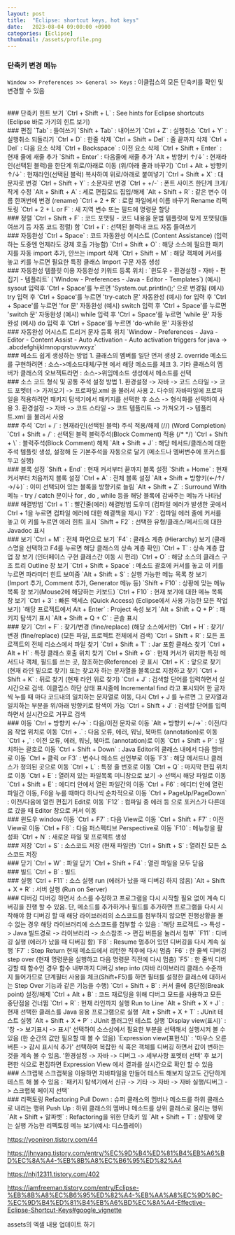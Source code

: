 ```yaml
---
layout: post
title:  "Eclipse: shortcut keys, hot keys"
date:   2023-08-04 09:00:00 +0900
categories: [Eclipse]
thumbnail: /assets/profile.png
---
```


### 단축키 변경 메뉴   
`Window >> Preferences >> General >> Keys` : 이클립스의 모든 단축키를 확인 및 변경할 수 있음   
   
<br />
### 단축키 힌트 보기   
`Ctrl + Shift + L` : See hints for Eclipse shortcuts (Eclipse 바로 가기의 힌트 보기)   
   
<br />
### 편집   
`Tab` : 들여쓰기   
`Shift + Tab` : 내어쓰기   
`Ctrl + Z` : 실행취소   
`Ctrl + Y` : 실행취소 되돌리기   
`Ctrl + D` : 한줄 삭제   
`Ctrl + Shift + Del` : 줄 끝까지 삭제   
`Ctrl + Del` : 다음 요소 삭제   
`Ctrl + Backspace` : 이전 요소 삭제   
`Ctrl + Shift + Enter` : 현재 줄에 새줄 추가   
`Shift + Enter` : 다음줄에 새줄 추가   
`Alt + 방향키 ↑/↓` : 현재라인(선택된 블럭)을 한단계 위로/아래로 이동 (위/아래 줄과 바꾸기)   
`Ctrl + Alt + 방향키 ↑/↓` : 현재라인(선택된 블럭) 복사하여 위로/아래로 붙여넣기   
`Ctrl + Shift + X` : 대문자로 변경   
`Ctrl + Shift + Y` : 소문자로 변경   
`Ctrl + +/-` : 폰트 사이즈 한단계 크게/작게 수정   
`Alt + Shift + A` : 세로 편집모드 집입/해제   
`Alt + Shift + R` : 같은 변수 이름 한꺼번에 변경 (rename)   
`Ctrl + 2 + R` : 로컬 파일에서 이름 바꾸기 Rename 리팩토링   
`Ctrl + 2 + L or F` : 새 지역 변수 또는 필드에 명령문 할당   
   
<br />
### 정렬   
`Ctrl + Shift + F` : 코드 포맷팅 - 코드 내용을 문법 템플릿에 맞게 포맷팅(들여쓰기 등 자동 코드 정렬) 함   
`Ctrl + i` : 선택된 블럭내 코드 자동 들여쓰기   
   
<br />
### 자동완성   
`Ctrl + Space` : 코드 자동완성 어시스트 (Content Assistance) (입력하는 도중엔 언제라도 강제 호출 가능함)   
`Ctrl + Shift + O` : 해당 소스에 필요한 패키지를 자동 import 추가, 안쓰는 import 삭제   
`Ctrl + Shift + M` : 해당 객체에 커서를 놓고 키를 누르면 필요한 특정 클래스 Import 구문 자동 생성   
   
<br />
### 자동완성 템플릿 이용   
자동완성 키워드 등록 위치 : `윈도우 - 환경설정 - 자바 - 편집기 - 템플리트` (`Window - Preferences - Java - Editor - Templates`)   
(예시) sysout 입력후 'Ctrl + Space'를 누르면 'System.out.println();' 으로 변경됨   
(예시) try 입력 후 'Ctrl + Space'를 누르면 'try-catch 문' 자동완성   
(예시) for 입력 후 'Ctrl + Space'를 누르면 'for 문' 자동완성   
(예시) switch 입력 후 'Ctrl + Space'를 누르면 'switch 문' 자동완성   
(예시) while 입력 후 'Ctrl + Space'를 누르면 'while 문' 자동완성   
(예시) do 입력 후 'Ctrl + Space'를 누르면 'do-while 문' 자동완성   
   
<br />
### 자동완성 어시스트 트리거 문자 등록 위치   
`Window - Preferences - Java - Editor - Content Assist - Auto Activation - Auto activation triggers for java → .abcdefghijklmnopqrstuvwxyz`   
   
<br />
### 메소드 쉽게 생성하는 방법   
1. 클래스의 멤버를 일단 먼저 생성   
2. override 메소드를 구현하려면 : 소스->메소드대체/구현 에서 해당 메소드를 체크   
3. 기타 클래스의 멤버가 클래스의 오브젝트라면 : 소스->위임메소드 생성에서 메소드를 선택   
   
<br />
### 소스 코드 형식 및 공통 주석 설정 방법   
1. 환경설정 -> 자바 -> 코드 스타일 -> 코드 포멧터 -> 가져오기 -> 프로파일.xml 을 불러서 사용   
2. 다수의 자바파일에 프로파일을 적용하려면 패키지 탐색기에서 패키지를 선택한 후 소스 -> 형식화를 선택하여 사용   
3. 환경설정 -> 자바 -> 코드 스타일 -> 코드 템플리트 -> 가져오기 -> 템플리트.xml 을 불러서 사용   
   
<br />
### 주석   
`Ctrl + /` : 현재라인(선택된 블럭) 주석 적용/해제 (//) (Word Completion)   
`Ctrl + Shift + /` : 선택된 블럭 블럭주석(Block Comment) 적용 (/* */)   
`Ctrl + Shift + \` : 블럭주석(Block Comment) 해제   
`Alt + Shift + J` : 해당 메서드/클래스에 대한 주석 템플릿 생성, 설정해 둔 기본주석을 자동으로 달기 (메소드나 멤버변수에 포커스를 두고 실행)   
   
<br />
### 블록 설정   
`Shift + End` : 현재 커서부터 끝까지 블록 설정   
`Shift + Home` : 현재 커서부터 처음까지 블록 설정   
`Ctrl + A` : 전체 블록 설정   
`Alt + Shift + 방향키(←/↑/→/↓)` : 이미 선택되어 있는 블록을 방향키로 늘림   
`Alt + Shift + Z` : Surround With 메뉴 - try / catch 문이나 for , do , while 등을 해당 블록에 감싸주는 메뉴가 나타남   
   
<br />
### 해결방법   
`Ctrl + 1` : 빨간줄(에러) 해결방법 도우미 (컴파일 에러가 발생한 곳에서 Ctrl + 1을 누르면 컴파일 에러에 대한 해결책을 제시)  
`F2` : 컴파일 에러 줄에 커서를 놓고 이 키를 누르면 에러 힌트 표시   
`Shift + F2` : 선택한 유형/클래스/메서드에 대한 Javadoc 표시   
   
<br />
### 보기   
`Ctrl + M` : 전체 화면으로 보기   
`F4` : 클래스 계층 (Hierarchy) 보기 (클래스명을 선택하고 F4를 누르면 해당 클래스의 상속 계층 확인)   
`Ctrl + T` : 상속 계층 팝업 창 보기 (인터페이스 구현 클래스간 이동 시 편리)   
`Ctrl + O` : 해당 소스의 클래스 구조 트리 Outline 창 보기   
`Ctrl + Shift + Space` : 메소드 괄호에 커서를 놓고 이 키를 누르면 파라미터 힌트 보여줌   
`Alt + Shift + S` : 실행 가능한 메뉴 목록 창 보기(Import 추가, Comment 추가, Generator 메뉴 등)   
`Shift + F10` : 상황에 맞는 메뉴 목록 창 보기(Mouse2에 해당하는 키보드)   
`Ctrl + F10` : 현재 보기에 대한 메뉴 목록 창 보기   
`Ctrl + 3` : 빠른 액세스 (Quick Access) (Eclipse에서 사용 가능한 모든 작업 보기)   
`해당 프로젝트에서 Alt + Enter` : Project 속성 보기   
`Alt + Shift + Q + P` : 패키지 탐색기 표시   
`Alt + Shift + Q + C` : 콘솔 표시   
   
<br />
### 찾기   
`Ctrl + F` : 찾기/변경 (fine/replace) (해당 소스에서만)   
`Ctrl + H` : 찾기/변경 (fine/replace) (모든 파일, 프로젝트 전체에서 검색)   
`Ctrl + Shift + R` : 모든 프로젝트의 전체 리소스에서 파일 찾기   
`Ctrl + Shift + T` : Jar 포함 클래스 찾기   
`Ctrl + Alt + H` : 특정 클래스 호출 위치 찾기   
`Ctrl + Shift + G` : 현재 커서가 위치한 특정 메서드나 객체, 필드를 쓰는 곳, 참조하는(Reference) 곳 표시   
`Ctrl + K` : 앞으로 찾기 (현재 라인 밑으로 찾기) 또는 찾고자 하는 문자열을 블록으로 지정하고 찾기   
`Ctrl + Shift + K` : 뒤로 찾기 (현재 라인 위로 찾기)   
`Ctrl + J` : 검색할 단어를 입력하면서 실시간으로 검색. 이클립스 하단 상태 표시줄에 Incremental find 라고 표시되어 한 글자씩 누를 때 마다 코드내의 일치하는 문자열로 이동, 다시 Ctrl + J 를 누르면 그 문자열과 일치하는 부분을 위/아래 방향키로 탐색이 가능   
`Ctrl + Shift + J` : 검색할 단어를 입력하면서 실시간으로 거꾸로 검색   
   
<br />
### 이동   
`Ctrl + 방향키 ←/→` : 다음/이전 문자로 이동   
`Alt + 방향키 ←/→` : 이전/다음 작업 위치로 이동   
`Ctrl + .` : 다음 오류, 에러, 워닝, 북마트 (annotation)로 이동   
`Ctrl + ,` : 이전 오류, 에러, 워닝, 북마트 (annotation)로 이동   
`Ctrl + Shift + P` : 일치하는 괄호로 이동   
`Ctrl + Shift + Down` : Java Editor의 클래스 내에서 다음 멤버로 이동   
`Ctrl + 클릭 or F3` : 변수나 메소드 선언부로 이동   
`F3` : 해당 메서드나 클래스가 정의된 곳으로 이동   
`Ctrl + L` : 특정 줄 번호로 이동   
`Ctrl + Q` : 마지막 편집 위치로 이동   
`Ctrl + E` : 열려져 있는 파일목록 미니창으로 보기 → 선택시 해당 파일로 이동   
`Ctrl + Shift + E` : 에디터 안에서 열린 파일간의 이동   
`Ctrl + F6` : 에디터 안에 열린 파일간 이동, F6을 누를 때마다 하나씩 순차적으로 이동   
`Ctrl + PageUp/PageDown` : 이전/다음에 열린 편집기 Edit로 이동   
`F12` : 컴파일 중 에러 등 으로 포커스가 다른데로 갔을 때 Editor 창으로 커서 이동   
   
<br />
### 윈도우 window 이동   
`Ctrl + F7` : 다음 View로 이동   
`Ctrl + Shift + F7` : 이전 View로 이동   
`Ctrl + F8` : 다음 퍼스펙티브 Perspective로 이동   
`F10` : 메뉴창을 활성화   
`Ctrl + N` : 새로운 파일 및 프로젝트 생성   
   
<br />
### 저장   
`Ctrl + S` : 소스코드 저장 (현재 파일만)   
`Ctrl + Shift + S` : 열려진 모든 소스코드 저장   
   
<br />
### 닫기   
`Ctrl + W` : 파일 닫기   
`Ctrl + Shift + F4` : 열린 파일을 모두 닫음   
   
<br />
### 빌드   
`Ctrl + B` : 빌드   
   
<br />
### 실행   
`Ctrl + F11` : 소스 실행 run (에러가 났을 때 디버깅 하지 않음)   
`Alt + Shift + X + R` : 서버 실행 (Run on Server)   
   
<br />
### 디버깅   
디버깅 하면서 소스를 수정하고 프로그램을 다시 시작할 필요 없이 계속 디버깅을 진행 할 수 있음. 단, 메소드를 추가하거나 필드를 추가하면 프로그램을 다시 시작해야 함   
디버깅 할 때 해당 라이브러리의 소스코드를 첨부하지 않으면 진행상황을 볼 수 없는 경우 해당 라이브러리에 소스코드를 첨부할 수 있음 : `해당 프로젝트 -> 특성 -> Java 빌드경로 -> 라이브러리 -> 소스참조 -> 편집 버튼을 눌러서 첨부`   
`F11` : 디버깅 실행 (에러가 났을 때 디버깅 함)   
`F8` : Resume 멈추어 있던 디버깅을 다시 계속 실행   
`F7` : Step Return 현재 메소드에서 리턴한 직후에 다시 멈춤   
`F6` : 한 줄씩 디버깅 step over (현재 명령문을 실행하고 다음 명령문 직전에 다시 멈춤)   
`F5` : 한 줄씩 디버깅할 때 함수인 경우 함수 내부까지 디버깅 step into (자바 라이브러리 클래스 수준까지 들어가므로 단계필터 사용을 체크(Shift+F5)를 하면 필터를 설정한 클래스에 대하서는 Step Over 기능과 같은 기능을 수행)   
`Ctrl + Shift + B` : 커서 줄에 중단점(Break point) 설정/해제   
`Ctrl + Alt + B` : 코드 재로딩을 위해 디버그 모드를 사용하고 모든 중단점을 건너뜀   
`Ctrl + R` : 현재 라인까지 실행 Run to Line   
`Alt + Shift + X + J` : 현재 선택한 클래스를 Java 응용 프로그램으로 실행   
`Alt + Shift + X + T` : JUnit 테스트 실행   
`Alt + Shift + X + P` : JUnit 플러그인 테스트 실행   
`Display view(표시)` : '창 -> 보기표시 -> 표시' 선택하여 소스상에서 필요한 부분을 선택해서 실행시켜 볼 수 있음 (한 순간의 값만 필요할 때 볼 수 있음)   
`Expression view(표현식)` : '마우스 오른버튼 -> 감시 표시식 추가' 선택하여 복잡한 식 혹은 객체를 디버깅 하면서 값이 변하는 것을 계속 볼 수 있음. '환경설정 -> 자바 -> 디버그 -> 세부사항 포멧터 선택' 후 보기 편한 식으로 편집하면 Expression View 에서 결과를 실시간으로 확인 할 수 있음   
   
<br />
### 스크랩북   
스크랩북을 이용하면 자바파일을 만들어 테스트 해보지 않고도 간단하게 테스트 해 볼 수 있음 : `패키지 탐색기에서 신규 -> 기타 -> 자바 -> 자바 실행/디버그 -> 스크랩북 페이지 선택`   
   
<br />
### 리팩토링 Refactoring   
Pull Down : 슈퍼 클래스의 멤버나 메소드를 하위 클래스로 내리는 행위   
Push Up : 하위 클래스의 멤버나 메소드를 상위 클래스로 올리는 행위   
`Alt + Shift + 알파벳` : Refactoring을 위한 단축키 임   
`Alt + Shift + T` : 상황에 맞는 실행 가능한 리펙토링 메뉴 보기(예시: 디스플레이)   
   
   
https://yooniron.tistory.com/44   
   
https://jhnyang.tistory.com/entry/%EC%9D%B4%ED%81%B4%EB%A6%BD%EC%8A%A4-%EB%8B%A8%EC%B6%95%ED%82%A4   
   
https://nhj12311.tistory.com/402   
   
https://iamfreeman.tistory.com/entry/Eclipse-%EB%8B%A8%EC%B6%95%ED%82%A4-%EB%AA%A8%EC%9D%8C-%EC%9D%B4%ED%81%B4%EB%A6%BD%EC%8A%A4-Effective-Eclipse-Shortcut-Keys#google_vignette   
   
assets의 엑셀 내용 업데이트 하기   
